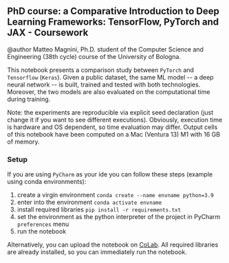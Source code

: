 ## PhD course: a Comparative Introduction to Deep Learning Frameworks: TensorFlow, PyTorch and JAX - Coursework
@author Matteo Magnini, Ph.D. student of the Computer Science and Engineering (38th cycle) course of the University of Bologna.

This notebook presents a comparison study between `PyTorch` and `Tensorflow` (`Keras`).
Given a public dataset, the same ML model -- a deep neural network -- is built, trained and tested with both technologies.
Moreover, the two models are also evaluated on the computational time during training.

Note: the experiments are reproducible via explicit seed declaration (just change it if you want to see different executions).
Obviously, execution time is hardware and OS dependent, so time evaluation may differ.
Output cells of this notebook have been computed on a Mac (Ventura 13) M1 with 16 GB of memory.

### Setup

If you are using `PyCharm` as your ide you can follow these steps (example using conda environments):

1. create a virgin environment `conda create --name envname python=3.9`
2. enter into the environment `conda activate envname`
3. install required libraries `pip install -r requirements.txt`
4. set the environment as the python interpreter of the project in PyCharm `preferences` menu
5. run the notebook

Alternatively, you can upload the notebook on [CoLab](https://colab.research.google.com/).
All required libraries are already installed, so you can immediately run the notebook.